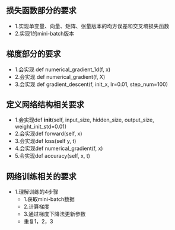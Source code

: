 ## 损失函数部分的要求
* 1.实现单变量、向量、矩阵、张量版本的均方误差和交叉墒损失函数
* 2.实现1的mini-batch版本



## 梯度部分的要求
* 1.会实现 def numerical_gradient_1d(f, x)
* 2.会实现 def numerical_gradient(f, X)
* 3.会实现 def gradient_descent(f, init_x, lr=0.01, step_num=100)




## 定义网络结构相关要求
* 1.会实现def __init__(self, input_size, hidden_size, output_size, weight_init_std=0.01)
* 2.会实现def forward(self, x)
* 3.会实现def loss(self y, t)
* 4.会实现def numerical_gradient(f, x)
* 5.会实现def accuracy(self, x, t)




## 网络训练相关的要求
* 1.理解训练的4步骤
  * 1.获取mini-batch数据
  * 2.计算梯度
  * 3.通过梯度下降法更新参数
  * 重复1，2，3
